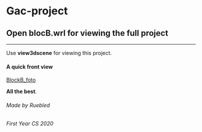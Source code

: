 # Gac-project
## Open blocB.wrl for viewing the full project
___
Use **view3dscene** for viewing this project.

#### A quick front view
[BlockB_foto](blocB_0.png)

**All the best**.

###### Made by Ruebled
###### First Year CS 2020

